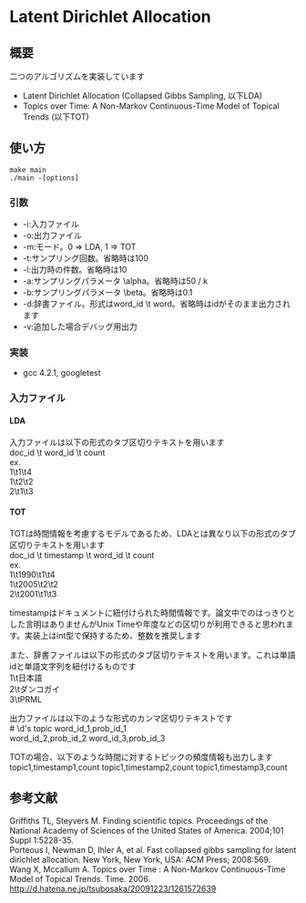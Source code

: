 # Latent Dirichlet Allocation
## 概要
二つのアルゴリズムを実装しています  
* Latent Dirichlet Allocation (Collapsed Gibbs Sampling, 以下LDA)  
* Topics over Time: A Non-Markov Continuous-Time Model of Topical Trends (以下TOT)  

## 使い方
	make main  
	./main -[options]

### 引数
* -i:入力ファイル
* -o:出力ファイル
* -m:モード。0 => LDA, 1 => TOT
* -t:サンプリング回数。省略時は100
* -l:出力時の件数。省略時は10
* -a:サンプリングパラメータ \alpha。省略時は50 / k
* -b:サンプリングパラメータ \beta。省略時は0.1
* -d:辞書ファイル。形式はword_id \t word。省略時はidがそのまま出力されます
* -v:追加した場合デバッグ用出力

### 実装
* gcc 4.2.1, googletest

### 入力ファイル
#### LDA
入力ファイルは以下の形式のタブ区切りテキストを用います  
doc_id \t word_id \t count  
ex.  
	1\t1\t4  
	1\t2\t2  
	2\t1\t3  

#### TOT
TOTは時間情報を考慮するモデルであるため、LDAとは異なり以下の形式のタブ区切りテキストを用います  
doc_id \t timestamp \t word_id \t count  
ex.  
	1\t1990\t1\t4  
	1\t2005\t2\t2  
	2\t2001\t1\t3  

timestampはドキュメントに紐付けられた時間情報です。論文中でのはっきりとした言明はありませんがUnix Timeや年度などの区切りが利用できると思われます。実装上はint型で保持するため、整数を推奨します

また、辞書ファイルは以下の形式のタブ区切りテキストを用います。これは単語idと単語文字列を紐付けるものです  
	1\t日本語  
	2\tダンコガイ  
	3\tPRML  
  
出力ファイルは以下のような形式のカンマ区切りテキストです  
	\# \d's topic
	word_id_1,prob_id_1  
	word_id_2,prob_id_2
	word_id_3,prob_id_3

TOTの場合、以下のような時間に対するトピックの頻度情報も出力します
	topic1,timestamp1,count
	topic1,timestamp2,count
	topic1,timestamp3,count


## 参考文献
Griffiths TL, Steyvers M. Finding scientific topics. Proceedings of the National Academy of Sciences of the United States of America. 2004;101 Suppl 1:5228-35.  
Porteous I, Newman D, Ihler A, et al. Fast collapsed gibbs sampling for latent dirichlet allocation. New York, New York, USA: ACM Press; 2008:569.  
Wang X, Mccallum A. Topics over Time : A Non-Markov Continuous-Time Model of Topical Trends. Time. 2006.  
http://d.hatena.ne.jp/tsubosaka/20091223/1261572639  